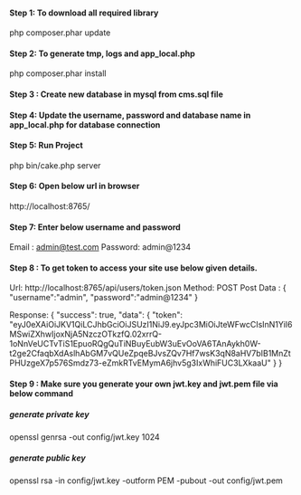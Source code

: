 #### Step 1: To download all required library
php composer.phar update

#### Step 2: To generate tmp, logs and app_local.php
php composer.phar install

####  Step 3 : Create new database in mysql from cms.sql file

####  Step 4: Update the username, password and database name in app_local.php for database connection

####  Step 5: Run Project

php bin/cake.php server

####  Step 6: Open below url in browser

http://localhost:8765/

####  Step 7: Enter below username and password

Email : admin@test.com
Password: admin@1234


#### Step 8 : To get token to access your site use below given details.

Url: http://localhost:8765/api/users/token.json
Method: POST
Post Data :
{
"username":"admin",
"password":"admin@1234"
}

Response:
{
"success": true,
"data": {
"token": "eyJ0eXAiOiJKV1QiLCJhbGciOiJSUzI1NiJ9.eyJpc3MiOiJteWFwcCIsInN1YiI6MSwiZXhwIjoxNjA5NzczOTkzfQ.02xrrQ-1oNnVeUCTvTiS1EpuoRQgQuTiNBuyEubW3uEvOoVA6TAnAykh0W-t2ge2CfaqbXdAslhAbGM7vQUeZpqeBJvsZQv7Hf7wsK3qN8aHV7bIB1MnZtPHUzgeX7p576Smdz73-eZmkRTvEMymA6jhv5g3IxWhiFUC3LXkaaU"
}
}

#### Step 9 : Make sure you generate your own jwt.key and jwt.pem file via below command

##### generate private key
openssl genrsa -out config/jwt.key 1024
##### generate public key
openssl rsa -in config/jwt.key -outform PEM -pubout -out config/jwt.pem
